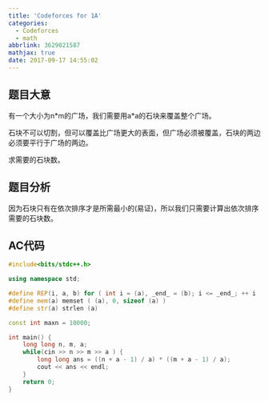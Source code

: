 ```yaml
---
title: 'Codeforces for 1A'
categories:
  - Codeforces
  - math
abbrlink: 3629021587
mathjax: true
date: 2017-09-17 14:55:02
---
```


## 题目大意

有一个大小为n\*m的广场，我们需要用a\*a的石块来覆盖整个广场。

石块不可以切割，但可以覆盖比广场更大的表面，但广场必须被覆盖，石块的两边必须要平行于广场的两边。

求需要的石块数。

<!--more-->

## 题目分析
因为石块只有在依次排序才是所需最小的(易证)，所以我们只需要计算出依次排序需要的石块数。

## AC代码

```cpp
#include<bits/stdc++.h>

using namespace std;

#define REP(i, a, b) for ( int i = (a), _end_ = (b); i <= _end_; ++ i )
#define mem(a) memset ( (a), 0, sizeof (a) )
#define str(a) strlen (a)

const int maxn = 10000;

int main() {
    long long n, m, a;
    while(cin >> n >> m >> a ) {
        long long ans = ((n + a - 1) / a) * ((m + a - 1) / a);
        cout << ans << endl;
    }
    return 0;
}
```

